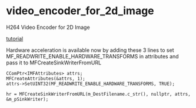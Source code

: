 # video_encoder_for_2d_image
H264 Video Encoder for 2D Image

[tutorial](https://www.codeproject.com/Articles/5161187/Bring-Your-Animations-to-H264-HEVC-Video)

Hardware acceleration is available now by adding these 3 lines to set MF_READWRITE_ENABLE_HARDWARE_TRANSFORMS in attributes and pass it to MFCreateSinkWriterFromURL

```
CComPtr<IMFAttributes> attrs;
MFCreateAttributes(&attrs, 1);
attrs->SetUINT32(MF_READWRITE_ENABLE_HARDWARE_TRANSFORMS, TRUE);

hr = MFCreateSinkWriterFromURL(m_DestFilename.c_str(), nullptr, attrs, &m_pSinkWriter);
```

